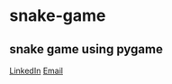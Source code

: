 # snake-game
 ## snake game using pygame
 [LinkedIn](https://www.linkedin.com/in/sania-latifi-afshar-49000831a/) 
[Email](sania.latifia@gmail.com)

